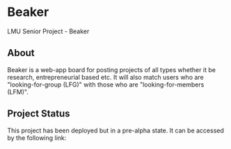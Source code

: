 # Beaker
LMU Senior Project - Beaker

## About
Beaker is a web-app board for posting projects of all types whether it be research, entrepreneurial based etc. It will also match users who are  "looking-for-group (LFG)" with those who are "looking-for-members (LFM)".



## Project Status
This project has been deployed but in a pre-alpha state. 
It can be accessed by the following link: 



